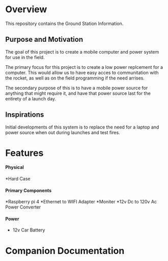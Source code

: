 # Overview

This repository contains the Ground Station Information.

## Purpose and Motivation
The goal of this project is to create a mobile computer and power system for use in the field.

The primary focus for this project is to create a low power replcement for a computer. This would allow us to have easy acces to communitation with the rocket, as well as on the field programming if the need arrises. 

The secondary purpose of this is to have a mobile power source for anything that might require it, and have that power source last for the entirety of a launch day.

## Inspirations

Initial developments of this system is to replace the need for a laptop and power source when out during launches and test fires. 

# Features

#### Physical
*Hard Case

#### Primary Components

*Raspberry pi 4
*Ethernet to WIFI Adapter
*Moniter
*12v Dc to 120v Ac Power Converter



#### Power

* 12v Car Battery

# Companion Documentation

